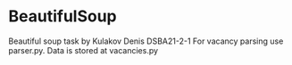 # BeautifulSoup
Beautiful soup task by Kulakov Denis DSBA21-2-1
For vacancy parsing use parser.py. Data is stored at vacancies.py
